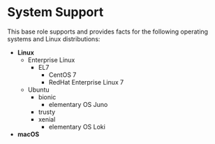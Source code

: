 # System Support

This base role supports and provides facts for the following operating systems and Linux distributions:

 - **Linux**
   - Enterprise Linux
     - EL7
       - CentOS 7
       - RedHat Enterprise Linux 7
   - Ubuntu
     - bionic
       - elementary OS Juno
     - trusty
     - xenial
       - elementary OS Loki
 - **macOS**
